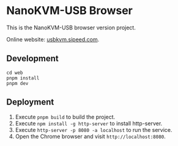 # NanoKVM-USB Browser

This is the NanoKVM-USB browser version project.

Online website: [usbkvm.sipeed.com](https://usbkvm.sipeed.com).

## Development

```shell
cd web
pnpm install
pnpm dev
```

## Deployment

1. Execute `pnpm build` to build the project.
2. Execute `npm install -g http-server` to install http-server.
3. Execute `http-server -p 8080 -a localhost` to run the service.
4. Open the Chrome browser and visit `http://localhost:8080`.
